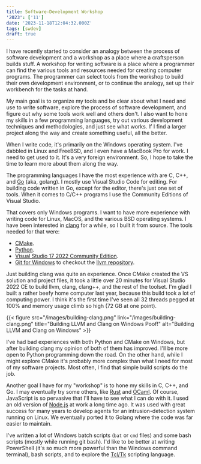 ```yaml
---
title: Software-Development Workshop
'2023': ['11']
date: '2023-11-18T12:04:32.000Z'
tags: [swdev]
draft: true
---
```


I have recently started to consider an analogy between the process of software development and a workshop as a place where a craftsperson builds stuff. A workshop for writing software is a place where a programmer can find the various tools and resources needed for creating computer programs. The programmer can select tools from the workshop to build their own development environment, or to continue the analogy, set up their workbench for the tasks at hand.

<!--more-->

My main goal is to organize my tools and be clear about what I need and use to write software, explore the process of software development, and figure out why some tools work well and others don't. I also want to hone my skills in a few programming languages, try out various development techniques and methodologies, and just see what works. If I find a larger project along the way and create something useful, all the better.

When I write code, it's primarily on the Windows operating system. I've dabbled in Linux and FreeBSD, and I even have a MacBook Pro for work. I need to get used to it. It's a very foreign environment. So, I hope to take the time to learn more about them along the way.

The programming languages I have the most experience with are C, C++, and [Go](https://go.dev) (aka, golang). I mostly use Visual Studio Code for editing. For building code written in Go, except for the editor, there's just one set of tools. When it comes to C/C++ programs I use the Community Editions of Visual Studio.

That covers only Windows programs. I want to have more experience with writing code for Linux, MacOS, and the various BSD operating systems. I have been interested in [clang](https://clang.llvm.org/get_started.html) for a while, so I built it from source. The tools needed for that were:

* [CMake](https://cmake.org/download/).
* [Python](https://www.python.org/downloads/).
* [Visual Studio 17 2022 Community Edition](https://visualstudio.microsoft.com/vs/community/).
* [Git for Windows](https://gitforwindows.org/) to checkout the [llvm repository](https://github.com/llvm/llvm-project.git).

Just building clang was quite an experience. Once CMake created the VS solution and project files, it took a little over 20 minutes for Visual Studio 2022 CE to build llvm, clang, clang++, and the rest of the toolset. I'm glad I built a rather beefy home computer last year, because this build took a lot of computing power. I think it's the first time I've seen all 32 threads pegged at 100% and memory usage climb so high (72 GB at one point).

{{< figure src="/images/building-clang.png" link="/images/building-clang.png" title="Building LLVM and Clang on Windows Poof!" alt="Building LLVM and Clang on Windows" >}}

I've had bad experiences with both Python and CMake on Windows, but after building clang my opinion of both of them has improved. I'll be more open to Python programming down the road. On the other hand, while I might explore CMake it's probably more complex than what I need for most of my software projects. Most often, I find that simple build scripts do the job.

Another goal I have for my "workshop" is to hone my skills in C, C++, and Go. I may eventually try some others, like [Rust](https://www.rust-lang.org/) and [OCaml](https://ocaml.org/). Of course, JavaScript is so pervasive that I'll have to see what I can do with it. I used an old version of [Node.js](https://nodejs.org/en/) at work a long time ago. It was used with great success for many years to develop agents for an intrusion-detection system running on Linux. We eventually ported it to Golang where the code was far easier to maintain.

I've written a lot of Windows batch scripts (`bat` or `cmd` files) and some bash scripts (mostly while running git bash). I'd like to be better at writing PowerShell (it's so much more powerful than the Windows command terminal), bash scripts, and to explore the [Tcl/Tk](https://www.tcl.tk/) scripting language.
